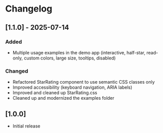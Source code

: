 # Changelog

## [1.1.0] - 2025-07-14

### Added

- Multiple usage examples in the demo app (interactive, half-star, read-only, custom colors, large size, tooltips, disabled)

### Changed

- Refactored StarRating component to use semantic CSS classes only
- Improved accessibility (keyboard navigation, ARIA labels)
- Improved and cleaned up StarRating.css
- Cleaned up and modernized the examples folder

## [1.0.0]

- Initial release
